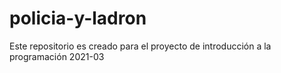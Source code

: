 # policia-y-ladron
Este repositorio es creado para el proyecto de introducción a la programación 2021-03
